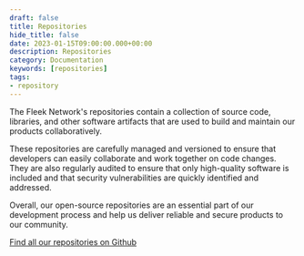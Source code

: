 ```yaml
---
draft: false
title: Repositories
hide_title: false
date: 2023-01-15T09:00:00.000+00:00
description: Repositories
category: Documentation
keywords: [repositories]
tags:
- repository
---
```


The Fleek Network's repositories contain a collection of source code, libraries, and other software artifacts that are used to build and maintain our products collaboratively.

These repositories are carefully managed and versioned to ensure that developers can easily collaborate and work together on code changes. They are also regularly audited to ensure that only high-quality software is included and that security vulnerabilities are quickly identified and addressed.

Overall, our open-source repositories are an essential part of our development process and help us deliver reliable and secure products to our community.

[Find all our repositories on Github](https://github.com/fleek-network/)
